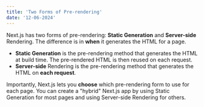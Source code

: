 ```yaml
---
title: 'Two Forms of Pre-rendering'
date: '12-06-2024'
---
```

Next.js has two forms of pre-rendering: **Static Generation** and **Server-side** Rendering. The difference is in **when** it generates the HTML for a page.

- **Static Generation** is the pre-rendering method that generates the HTML at build time. The pre-rendered HTML is then reused on each request.
- **Server-side** Rendering is the pre-rendering method that generates the HTML on **each request**.

Importantly, Next.js lets you **choose** which pre-rendering form to use for each page. You can create a "hybrid" Next.js app by using Static Generation for most pages and using Server-side Rendering for others.